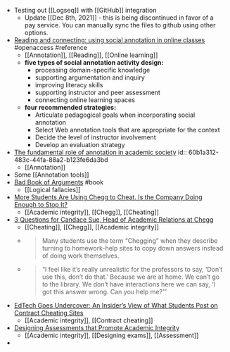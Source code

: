 - Testing out [[Logseq]] with [[GitHub]] integration
	- Update [[Dec 8th, 2021]] - this is being discontinued in favor of a pay service. You can manually sync the files to github using other options.
- [Reading and connecting: using social annotation in online classes](https://www.emerald.com/insight/content/doi/10.1108/ILS-04-2020-0117/full/html) #openaccess #reference
	- [[Annotation]], [[Reading]], [[Online learning]]
	- **five types of social annotation activity design:**
		- processing domain-specific knowledge
		- supporting argumentation and inquiry
		- improving literacy skills
		- supporting instructor and peer assessment
		- connecting online learning spaces
	- **four recommended strategies:**
		- Articulate pedagogical goals when incorporating social annotation
		- Select Web annotation tools that are appropriate for the context
		- Decide the level of instructor involvement
		- Develop an evaluation strategy
- [The fundamental role of annotation in academic society](https://blogs.lse.ac.uk/impactofsocialsciences/2021/05/28/joining-the-great-conversation-the-fundamental-role-of-annotation-in-academic-society/)
  id:: 60b1a312-483c-44fa-88a2-b123fe6da3bd
	- [[Annotation]]
- Some [[Annotation tools]]
- [Bad Book of Arguments](https://bookofbadarguments.com/) #book
	- [[Logical fallacies]]
- [More Students Are Using Chegg to Cheat. Is the Company Doing Enough to Stop It?](https://www.edsurge.com/news/2021-02-23-more-students-are-using-chegg-to-cheat-is-the-company-doing-enough-to-stop-it)
	- [[Academic integrity]], [[Chegg]], [[Cheating]]
- [ 3 Questions for Candace Sue, Head of Academic Relations at Chegg](https://www.insidehighered.com/blogs/learning-innovation/3-questions-candace-sue-head-academic-relations-chegg)
	- [[Cheating]], [[Chegg]], [[Academic integrity]]
	- >Many students use the term “Chegging” when they describe turning to homework-help sites to copy down answers instead of doing work themselves.
	- >“I feel like it’s really unrealistic for the professors to say, ‘Don’t use this, don’t do that.’ Because we are at home. We can’t go to the library. We don’t have interactions here we can say, ‘I got this answer wrong. Can you help me?’”
- [EdTech Goes Undercover: An Insider’s View of What Students Post on Contract Cheating Sites](https://edtechmagazine.com/higher/article/2021/04/edtech-goes-undercover-insiders-view-what-students-post-contract-cheating-sites-perfcon)
	- [[Academic integrity]], [[Contract cheating]]
- [Designing Assessments that Promote Academic Integrity](https://academics.georgiasouthern.edu/cte/resources-2/designing-assessments-that-promote-academic-integrity/)
	- [[Academic integrity]], [[Designing exams]], [[Assessment]]
-
